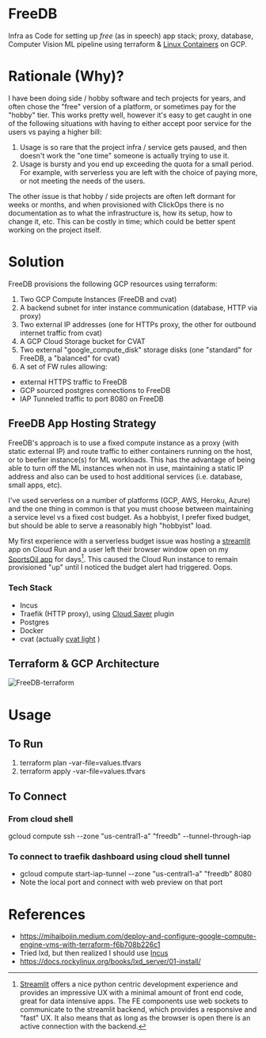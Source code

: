 # FreeDB
Infra as Code for setting up *free* (as in speech) app stack; proxy, database, Computer Vision ML pipeline using terraform & [Linux Containers](https://linuxcontainers.org/) on GCP.

# Rationale (Why)?
I have been doing side / hobby software and tech projects for years, and often chose the "free" version of a platform, or sometimes pay for the "hobby" tier.  This works pretty well, however it's easy to get caught in one of the following situations with having to either accept poor service for the users vs paying a higher bill:
1. Usage is so rare that the project infra / service gets paused, and then doesn't work the "one time" someone is actually trying to use it.
2. Usage is bursty and you end up exceeding the quota for a small period.  For example, with serverless you are left with the choice of paying more, or not meeting the needs of the users.

The other issue is that hobby / side projects are often left dormant for weeks or months, and when provisioned with ClickOps there is no documentation as to what the infrastructure is, how its setup, how to change it, etc.  This can be costly in time; which could be better spent working on the project itself.

# Solution 
FreeDB provisions the following GCP resources using terraform:
1. Two GCP Compute Instances (FreeDB and cvat)
2. A backend subnet for inter instance communication (database, HTTP via proxy)
3. Two external IP addresses (one for HTTPs proxy, the other for outbound internet traffic from cvat)
4. A GCP Cloud Storage bucket for CVAT
5. Two external "google_compute_disk" storage disks (one "standard" for FreeDB, a "balanced" for cvat)
6. A set of FW rules allowing:
 - external HTTPS traffic to FreeDB
 - GCP sourced postgres connections to FreeDB
 - IAP Tunneled traffic to port 8080 on FreeDB


## FreeDB App Hosting Strategy

FreeDB's approach is to use a fixed compute instance as a proxy (with static external IP) and route traffic to either containers running on the host, or to beefier instance(s) for ML workloads.  This has the advantage of being able to turn off the ML instances when not in use, maintaining a static IP address and also can be used to host additional services (i.e. database, small apps, etc).

I've used serverless on a number of platforms (GCP, AWS, Heroku, Azure) and the one thing in common is that you must choose between maintaining a service level vs a fixed cost budget.  As a hobbyist, I prefer fixed budget, but should be able to serve a reasonably high "hobbyist" load.  

My first experience with a serverless budget issue was hosting a [streamlit](https://streamlit.io/) app on Cloud Run and a user left their browser window open on my [SportsOil app](https://app.sportsiol.co) for days[^1].  This caused the Cloud Run instance to remain provisioned "up" until I noticed the budget alert had triggered.  Oops.

### Tech Stack
- Incus
- Traefik (HTTP proxy), using [Cloud Saver](https://plugins.traefik.io/plugins/673d5ed47dd5a6c3095befdc/cloud-saver) plugin
- Postgres
- Docker
- cvat (actually [cvat light](https://github.com/danbiagini/cvat-light) )

## Terraform & GCP Architecture

![FreeDB-terraform](https://github.com/user-attachments/assets/9ff95c71-507a-4b22-b406-01e39894c1df)

# Usage 

## To Run
1. terraform plan -var-file=values.tfvars
1. terraform apply -var-file=values.tfvars

## To Connect

### From cloud shell
gcloud compute ssh --zone "us-central1-a" "freedb" --tunnel-through-iap


### To connect to traefik dashboard using cloud shell tunnel
- gcloud compute start-iap-tunnel --zone "us-central1-a" "freedb" 8080
- Note the local port and connect with web preview on that port

# References
- https://mihaibojin.medium.com/deploy-and-configure-google-compute-engine-vms-with-terraform-f6b708b226c1
- Tried lxd, but then realized I should use [Incus](https://linuxcontainers.org/incus/docs/main/installing/#linux)
- https://docs.rockylinux.org/books/lxd_server/01-install/
[^1]: [Streamlit](https://streamlit.io/) offers a nice python centric development experience and provides an impressive UX with a minimal amount of front end code, great for data intensive apps.  The FE components use web sockets to communicate to the streamlit backend, which provides a responsive and "fast" UX.  It also means that as long as the browser is open there is an active connection with the backend. 
